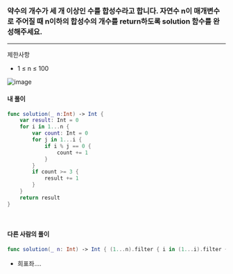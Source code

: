 ### 약수의 개수가 세 개 이상인 수를 합성수라고 합니다. 자연수 n이 매개변수로 주어질 때 n이하의 합성수의 개수를 return하도록 solution 함수를 완성해주세요.
<hr>

제한사항
- 1 ≤ n ≤ 100

![image](https://github.com/user-attachments/assets/d1ae123e-7942-4238-9c4e-281435116a1f)

#### 내 풀이
```Swift
func solution(_ n:Int) -> Int {
    var result: Int = 0
    for i in 1...n {
        var count: Int = 0
        for j in 1...i {
            if i % j == 0 {
                count += 1
            }
        }
        if count >= 3 {
            result += 1
        }
    }
    return result
}
```

<br>

#### 다른 사람의 풀이
```Swift
func solution(_ n: Int) -> Int { (1...n).filter { i in (1...i).filter { i % $0 == 0 }.count > 2 }.count }
```

- 희표좌....
